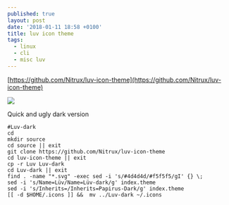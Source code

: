 ```yaml
---
published: true
layout: post
date: '2018-01-11 18:58 +0100'
title: luv icon theme
tags:
  - linux
  - cli
  - misc luv
---
```

[https://github.com/Nitrux/luv-icon-theme](https://github.com/Nitrux/luv-icon-theme)

![](https://cdn.scrot.moe/images/2019/10/28/luv.png)

Quick and ugly dark version

    #Luv-dark
    cd
    mkdir source
    cd source || exit
    git clone https://github.com/Nitrux/luv-icon-theme
    cd luv-icon-theme || exit
    cp -r Luv Luv-dark
    cd Luv-dark || exit
    find . -name "*.svg" -exec sed -i 's/#4d4d4d/#f5f5f5/gI' {} \;
    sed -i 's/Name=Lüv/Name=Lüv-dark/g' index.theme
    sed -i 's/Inherits=/Inherits=Papirus-Dark/g' index.theme
    [[ -d $HOME/.icons ]] &&  mv ../Luv-dark ~/.icons


